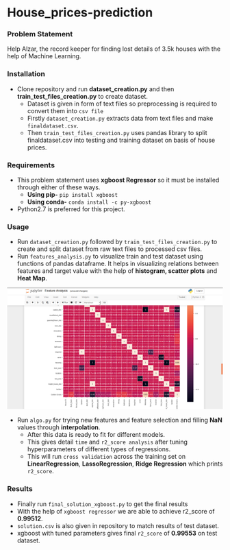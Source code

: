 # House_prices-prediction

### Problem Statement
Help Alzar, the record keeper for finding lost details of 3.5k houses with the help of Machine Learning.

### Installation
* Clone repository and run **dataset_creation.py** and then **train_test_files_creation.py** to create dataset.
  * Dataset is given in form of text files so preprocessing is required to convert them into `csv file`
  * Firstly `dataset_creation.py` extracts data from text files and make `finaldataset.csv`.
  * Then `train_test_files_creation.py` uses pandas library to split finaldataset.csv into testing and training dataset on basis of house prices.

### Requirements
* This problem statement uses **xgboost Regressor** so it must be installed through either of these ways.
  * **Using pip-** `pip install xgboost`
  * **Using conda-** `conda install -c py-xgboost`
* Python2.7 is preferred for this project.

### Usage
* Run `dataset_creation.py` followed by `train_test_files_creation.py` to create and split dataset from raw text files to processed csv files.
* Run `features_analysis.py`  to visualize train and test dataset using functions of pandas dataframe. It helps in visualizing relations between features and target value with the help of **histogram, scatter plots** and  **Heat Map**.

![Heat Map](https://github.com/pintugawar/House-Prices-Predictions/blob/master/Screenshot%20from%202018-07-09%2018-05-18.png)

* Run `algo.py` for trying new features and feature selection and filling **NaN** values through **interpolation**.
  * After this data is ready to fit for different models.
  * This gives detail `time` and `r2_score analysis` after tuning hyperparameters of different types of regressions.
  * This will run `cross validation` across the training set on **LinearRegression**, **LassoRegression**, **Ridge Regression** which prints `r2_score`.


### Results
* Finally run `final_solution_xgboost.py` to get the final results
* With the help of `xgboost regressor` we are able to achieve r2_score of **0.99512**.
* `solution.csv` is also given in repository to match results of test dataset.
* xgboost with tuned parameters gives final `r2_score` of **0.99553** on test dataset.

